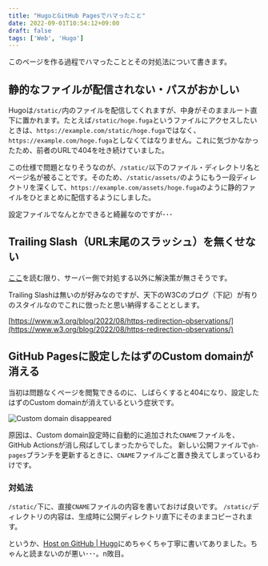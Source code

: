 ```yaml
---
title: "HugoとGitHub Pagesでハマったこと"
date: 2022-09-01T10:54:12+09:00
draft: false
tags: ['Web', 'Hugo']
---
```


このページを作る過程でハマったこととその対処法について書きます。

## 静的なファイルが配信されない・パスがおかしい

Hugoは`/static/`内のファイルを配信してくれますが、中身がそのままルート直下に置かれます。たとえば`/static/hoge.fuga`というファイルにアクセスしたいときは、`https://example.com/static/hoge.fuga`ではなく、`https://example.com/hoge.fuga`としなくてはなりません。これに気づかなかったため、前者のURLで404を吐き続けていました。

この仕様で問題となりそうなのが、`/static/`以下のファイル・ディレクトリ名とページ名が被ることです。そのため、`/static/assets/`のようにもう一段ディレクトリを深くして、`https://example.com/assets/hoge.fuga`のように静的ファイルをひとまとめに配信するようにしました。

設定ファイルでなんとかできると綺麗なのですが･･･

## Trailing Slash（URL末尾のスラッシュ）を無くせない

[ここ](https://github.com/gohugoio/hugo/issues/7458)を読む限り、サーバー側で対処する以外に解決策が無さそうです。

Trailing Slashは無いのが好みなのですが、天下のW3Cのブログ（下記）が有りのスタイルなのでこれに倣ったと思い納得することとします。

[https://www.w3.org/blog/2022/08/https-redirection-observations/](https://www.w3.org/blog/2022/08/https-redirection-observations/)

## GitHub Pagesに設定したはずのCustom domainが消える

当初は問題なくページを閲覧できるのに、しばらくすると404になり、設定したはずのCustom domainが消えているという症状です。

![Custom domain disappeared](../custom-domain-disappeared.png)

原因は、Custom domain設定時に自動的に追加された`CNAME`ファイルを、GitHub Actionsが消し飛ばしてしまったからでした。
新しい公開ファイルで`gh-pages`ブランチを更新するときに、`CNAME`ファイルごと置き換えてしまっているわけです。

### 対処法

`/static/`下に、直接`CNAME`ファイルの内容を書いておけば良いです。
`/static/`ディレクトリの内容は、生成時に公開ディレクトリ直下にそのままコピーされます。

というか、[Host on GitHub | Hugo](https://gohugo.io/hosting-and-deployment/hosting-on-github/#use-a-custom-domain)にめちゃくちゃ丁寧に書いてありました。ちゃんと読まないのが悪い･･･。n敗目。
